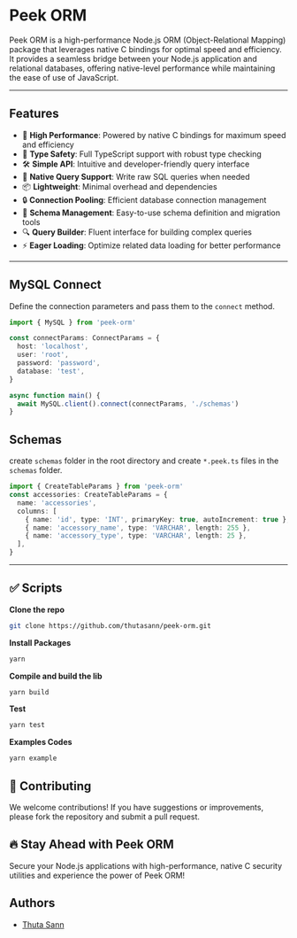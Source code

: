 # **Peek ORM**

Peek ORM is a high-performance Node.js ORM (Object-Relational Mapping) package that leverages native C bindings for optimal speed and efficiency. It provides a seamless bridge between your Node.js application and relational databases, offering native-level performance while maintaining the ease of use of JavaScript.

---

## Features

- 🚀 **High Performance**: Powered by native C bindings for maximum speed and efficiency
- 🔄 **Type Safety**: Full TypeScript support with robust type checking
- 🛠️ **Simple API**: Intuitive and developer-friendly query interface
- 🎯 **Native Query Support**: Write raw SQL queries when needed
- 📦 **Lightweight**: Minimal overhead and dependencies
- 🔒 **Connection Pooling**: Efficient database connection management
- 🎨 **Schema Management**: Easy-to-use schema definition and migration tools
- 🔍 **Query Builder**: Fluent interface for building complex queries
- ⚡ **Eager Loading**: Optimize related data loading for better performance

---

## MySQL Connect

Define the connection parameters and pass them to the `connect` method.

```ts
import { MySQL } from 'peek-orm'

const connectParams: ConnectParams = {
  host: 'localhost',
  user: 'root',
  password: 'password',
  database: 'test',
}

async function main() {
  await MySQL.client().connect(connectParams, './schemas')
}
```

## Schemas

create `schemas` folder in the root directory and create `*.peek.ts` files in the `schemas` folder.

```ts
import { CreateTableParams } from 'peek-orm'
const accessories: CreateTableParams = {
  name: 'accessories',
  columns: [
    { name: 'id', type: 'INT', primaryKey: true, autoIncrement: true },
    { name: 'accessory_name', type: 'VARCHAR', length: 255 },
    { name: 'accessory_type', type: 'VARCHAR', length: 25 },
  ],
}
```

---

## ✅ Scripts

**Clone the repo**

```bash
git clone https://github.com/thutasann/peek-orm.git
```

**Install Packages**

```bash
yarn
```

**Compile and build the lib**

```bash
yarn build
```

**Test**

```bash
yarn test
```

**Examples Codes**

```bash
yarn example
```

## 🤝 Contributing

We welcome contributions! If you have suggestions or improvements, please fork the repository and submit a pull request.

## 🔥 Stay Ahead with Peek ORM

Secure your Node.js applications with high-performance, native C security utilities and experience the power of Peek ORM!

## Authors

- [Thuta Sann](https://github.com/thutasann)

